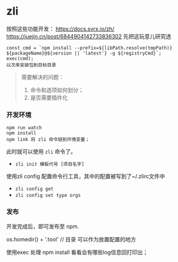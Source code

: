 # zli
按照这些功能开发：
https://docs.svrx.io/zh/
https://juejin.cn/post/6844904142733836302
先把这玩意儿研究透
```
const cmd = `npm install --prefix=${libPath.resolve(tmpPath)} ${packageName}@${version || 'latest'} -g ${registryCmd}`;
exec(cmd);
以次来安装包到目标目录
```
> 需要解决的问题：
>1. 命令和选项如何划分；
>2. 是否需要插件化


### 开发环境
```
npm run watch
npm install
npm link 将 zli 命令链到环境变量；
```

此时就可以使用 `zli` 命令了。

- `zli init 模板代号 [项目名字]`

使用zli config 配置命令行工具，其中的配置被写到了~/.zlirc文件中
- `zli config get`
- `zli config set type orgs`



### 发布

开发完成后，即可发布至 npm.




os.homedir()  + '.tool'  // 目录 可以作为放置配置的地方

使用exec 处理 npm install 看看会有哪些log信息回打印出；

